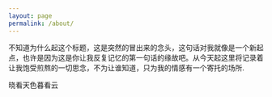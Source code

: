 ```yaml
---
layout: page
permalink: /about/
---
```


  不知道为什么起这个标题，这是突然的冒出来的念头，这句话对我就像是一个新起点，也许是因为这是你让我反复记忆的第一句话的缘故吧。从今天起这里将记录着让我饱受煎熬的一切思念，不为让谁知道，只为我的情感有一个寄托的场所.

晓看天色暮看云

